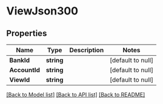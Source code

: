 # ViewJson300

## Properties
Name | Type | Description | Notes
------------ | ------------- | ------------- | -------------
**BankId** | **string** |  | [default to null]
**AccountId** | **string** |  | [default to null]
**ViewId** | **string** |  | [default to null]

[[Back to Model list]](../README.md#documentation-for-models) [[Back to API list]](../README.md#documentation-for-api-endpoints) [[Back to README]](../README.md)


